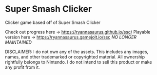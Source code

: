 # Super Smash Clicker
Clicker game based off of Super Smash Clicker

Check out progress here -> https://ryannasaurus.github.io/ssc/
Playable version here -> https://ryannasaurus.gamejolt.io/ssc *NO LONGER MAINTAINED*

DISCLAIMER:
I do not own any of the assets. This includes any images, names, and other trademarked or copyrighted material. All ownership rightfully belongs to Nintendo. I do not intend to sell this product or make any profit from it.
